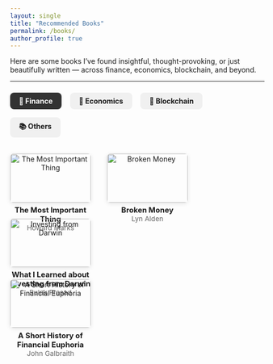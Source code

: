 ```yaml
---
layout: single
title: "Recommended Books"
permalink: /books/
author_profile: true
---
```


Here are some books I’ve found insightful, thought-provoking, or just beautifully written — across finance, economics, blockchain, and beyond.

---

<style>
  .book-tabs input[type="radio"] {
    display: none;
  }

  .book-tabs label {
    display: inline-block;
    margin: 0.5rem 0.8rem 0.5rem 0;
    padding: 0.5rem 1.1rem;
    font-weight: bold;
    border-radius: 8px;
    cursor: pointer;
    background-color: #f0f0f0;
    transition: all 0.2s ease-in-out;
  }

  .book-tabs input[type="radio"]:checked + label {
    background-color: #333;
    color: white;
  }

  .book-tab-content {
    display: none;
    margin-top: 1.5rem;
    flex-wrap: wrap;
    gap: 2rem;
  }

  .book-tabs input#tab1:checked ~ .tab1,
  .book-tabs input#tab2:checked ~ .tab2,
  .book-tabs input#tab3:checked ~ .tab3,
  .book-tabs input#tab4:checked ~ .tab4 {
    display: flex;
  }

  .book-card {
    width: 160px;
    text-align: center;
  }

  .book-card img {
    width: 100%;
    border-radius: 6px;
    box-shadow: 0 2px 8px rgba(0,0,0,0.1);
    margin-bottom: 0.4rem;
  }

  .book-title {
    font-weight: bold;
    font-size: 0.92rem;
  }

  .book-author {
    font-size: 0.85rem;
    color: #666;
  }
</style>

<div class="book-tabs">
  <input type="radio" name="tabs" id="tab1" checked><label for="tab1">💸 Finance</label>
  <input type="radio" name="tabs" id="tab2"><label for="tab2">📘 Economics</label>
  <input type="radio" name="tabs" id="tab3"><label for="tab3">🔗 Blockchain</label>
  <input type="radio" name="tabs" id="tab4"><label for="tab4">📚 Others</label>

<div class="book-tab-content tab1">
  <div class="book-card">
    <img src="https://m.media-amazon.com/images/I/610UurWugeL._SL1000_.jpg" alt="The Most Important Thing">
    <div class="book-title">The Most Important Thing</div>
    <div class="book-author">Howard Marks</div>
  </div>
  <div class="book-card">
    <img src="https://m.media-amazon.com/images/I/710ji5I+EiL._SL1360_.jpg" alt="Broken Money">
    <div class="book-title">Broken Money</div>
    <div class="book-author">Lyn Alden</div>
  </div>
  <div class="book-card">
    <img src="https://m.media-amazon.com/images/I/71ZpKjSMDXL._SL1500_.jpg" alt="Investing from Darwin">
    <div class="book-title">What I Learned about Investing from Darwin</div>
    <div class="book-author">Pulak Prasad</div>
  </div>
</div>

 <div class="book-tab-content tab1">
    <div class="book-card">
      <img src="https://m.media-amazon.com/images/I/71poHBzgD2L._SL1500_.jpg" alt="A Short History of Financial Euphoria">
      <div class="book-title">A Short History of Financial Euphoria</div>
      <div class="book-author">John Galbraith</div>
    </div>
  </div>
  
  <div class="book-tab-content tab2">
    <div class="book-card">
      <img src="https://m.media-amazon.com/images/I/61NXK6ZNasL._SL1200_.jpg" alt="How China Escaped the Poverty Trap">
      <div class="book-title">How China Escaped the Poverty Trap</div>
      <div class="book-author">Yuen Yuen Ang</div>
    </div>
  </div>

  <div class="book-tab-content tab2">
    <div class="book-card">
      <img src="https://m.media-amazon.com/images/I/81aAoRfip+L._SL1500_.jpg" alt="Why Nations Fail: The Origins of Power, Prosperity and Poverty">
      <div class="book-title">Why Nations Fail: The Origins of Power, Prosperity and Poverty</div>
      <div class="book-author">Daron Acemoglu and James Robinson</div>
    </div>
  </div>

  <div class="book-tab-content tab2">
    <div class="book-card">
      <img src="https://m.media-amazon.com/images/I/61JfOTtfzgL._SL1400_.jpg" alt="Poor Economics">
      <div class="book-title">Poor Economics</div>
      <div class="book-author">Abhijit Banerjee and Esther Duflo</div>
    </div>
  </div>

  <div class="book-tab-content tab2">
    <div class="book-card">
      <img src="https://m.media-amazon.com/images/I/41KffVGba4L.jpg" alt="Debt: The First 5000 Years">
      <div class="book-title">Debt: The First 5000 Years</div>
      <div class="book-author">David Graeber</div>
    </div>
  </div>

  <div class="book-tab-content tab3">
    <div class="book-card">
      <img src="https://m.media-amazon.com/images/I/71nFmqQ0f7L.jpg" alt="Bitcoin Standard">
      <div class="book-title">Bitcoin Standard</div>
      <div class="book-author">Saifedean Ammous</div>
    </div>
  </div>

  <div class="book-tab-content tab4">
    <div class="book-card">
      <img src="https://m.media-amazon.com/images/I/71oH3mnyVZL.jpg" alt="Thinking Fast and Slow">
      <div class="book-title">Thinking, Fast and Slow</div>
      <div class="book-author">Daniel Kahneman</div>
    </div>
  </div>
</div>
